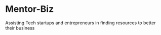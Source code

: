 # Mentor-Biz
Assisting Tech startups and entrepreneurs in finding resources to better their business
